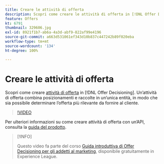 ```yaml
---
title: Creare le attività di offerta
description: Scopri come creare le attività di offerta in [!DNL Offer Decisioning]. Un’attività di offerta combina posizionamenti e raccolte in un’unica entità, in modo che sia possibile determinare l’offerta più rilevante da fornire al cliente.
feature: Offers
kt: 6791
thumbnail: 329606.jpg
exl-id: 8921f1b7-ab6a-4a3d-abf9-822af99e4196
source-git-commit: a663d531061ef343d10b837c447242b89f020eba
workflow-type: tm+mt
source-wordcount: '134'
ht-degree: 100%

---
```


# Creare le attività di offerta

Scopri come creare [attività di offerta](https://experienceleague.adobe.com/docs/journey-optimizer/using/offer-decisioniong/create-manage-activities/create-offer-activities.html?lang=it) in [!DNL Offer Decisioning]. Un’attività di offerta combina posizionamenti e raccolte in un’unica entità, in modo che sia possibile determinare l’offerta più rilevante da fornire al cliente.

>[!VIDEO](https://video.tv.adobe.com/v/329606?quality=12&learn=on)

Per ulteriori informazioni su come creare attività di offerta con un’API, consulta la [guida del prodotto](https://experienceleague.adobe.com/docs/journey-optimizer/using/offer-decisioniong/api-reference/activities-api/create.html?lang=it).

>[!INFO]
>
> Questo video fa parte del corso [Guida introduttiva di Offer Decisioning per gli addetti al marketing](https://experienceleague.adobe.com/?recommended=ExperiencePlatform-U-1-2020.1.offerdecisioning), disponibile gratuitamente in Experience League.
